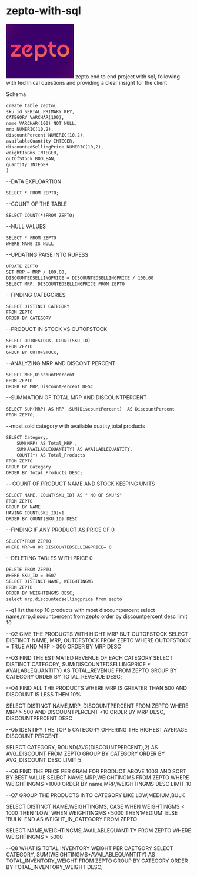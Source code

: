 # zepto-with-sql
![](https://github.com/Mukthar-07/zepto-with-sql/blob/main/zepto%20logo.jpeg)
zepto end to end project with sql, following with technical questions and providing a clear insight for the client

Schema
```
create table zepto(
sku_id SERIAL PRIMARY KEY,
CATEGORY VARCHAR(100),
name VARCHAR(100) NOT NULL,
mrp	NUMERIC(10,2),
discountPercent NUMERIC(10,2),	
availableQuantity INTEGER,	
discountedSellingPrice NUMERIC(10,2),
weightInGms	INTEGER,
outOfStock BOOLEAN,
quantity INTEGER
)
```
--DATA EXPLOARTION
```
SELECT * FROM ZEPTO;
```
--COUNT OF THE TABLE
```
SELECT COUNT(*)FROM ZEPTO;
```
--NULL VALUES
```
SELECT * FROM ZEPTO
WHERE NAME IS NULL
```
--UPDATING PAISE INTO RUPESS
```
UPDATE ZEPTO
SET MRP = MRP / 100.00,
DISCOUNTEDSELLINGPRICE = DISCOUNTEDSELLINGPRICE / 100.00 
SELECT MRP, DISCOUNTEDSELLINGPRICE FROM ZEPTO
```
--FINDING CATEGORIES
```
SELECT DISTINCT CATEGORY
FROM ZEPTO
ORDER BY CATEGORY
```
--PRODUCT IN STOCK VS OUTOFSTOCK
```
SELECT OUTOFSTOCK, COUNT(SKU_ID)
FROM ZEPTO
GROUP BY OUTOFSTOCK; 
```
--ANALYZING MRP AND DISCONT PERCENT 
```
SELECT MRP,DiscountPercent
FROM ZEPTO
ORDER BY MRP,DiscountPercent DESC
```
--SUMMATION OF TOTAL MRP AND DISCOUNTPERCENT
```
SELECT SUM(MRP) AS MRP ,SUM(DiscountPercent)  AS DiscountPercent
FROM ZEPTO;
```
--most sold category with available quatity,total products
```
SELECT Category,
    SUM(MRP) AS Total_MRP ,
    SUM(AVAILABLEQUANTITY) AS AVAILABLEQUANTITY,
    COUNT(*) AS Total_Products
FROM ZEPTO
GROUP BY Category 
ORDER BY Total_Products DESC;
```
-- COUNT OF PRODUCT NAME AND STOCK KEEPING UNITS
```
SELECT NAME, COUNT(SKU_ID) AS " NO OF SKU'S"
FROM ZEPTO
GROUP BY NAME
HAVING COUNT(SKU_ID)>1
ORDER BY COUNT(SKU_ID) DESC
```
--FINDING IF ANY PRODUCT AS PRICE OF 0
```
SELECT*FROM ZEPTO
WHERE MRP=0 OR DISCOUNTEDSELLINGPRICE= 0
```
--DELETING TABLES WITH PRICE 0
```
DELETE FROM ZEPTO
WHERE SKU_ID = 3607
SELECT DISTINCT NAME, WEIGHTINGMS
FROM ZEPTO
ORDER BY WEIGHTINGMS DESC;
select mrp,discountedsellingprice from zepto
```

--q1 list the top 10 products with most discountpercent 
select name,mrp,discountpercent
from zepto
order by discountpercent desc
limit 10

--Q2 GIVE THE PRODUCTS WITH HIGHT MRP BUT OUTOFSTOCK
SELECT DISTINCT NAME, MRP, OUTOFSTOCK
FROM ZEPTO
WHERE OUTOFSTOCK = TRUE AND MRP > 300
ORDER BY MRP DESC

--Q3 FIND THE ESTIMATED REVENUE OF EACH CATEGORY
SELECT DISTINCT CATEGORY,
SUM(DISCOUNTEDSELLINGPRICE * AVAILABLEQUANTITY) AS TOTAL_REVENUE
FROM ZEPTO
GROUP BY CATEGORY
ORDER BY TOTAL_REVENUE DESC;

--Q4 FIND ALL THE PRODUCTS WHERE MRP IS GREATER THAN 500 AND DISCOUNT IS LESS THEN 10%

SELECT DISTINCT NAME,MRP, DISCOUNTPERCENT
FROM ZEPTO
WHERE MRP > 500 AND DISCOUNTPERCENT <10
ORDER BY MRP DESC, DISCOUNTPERCENT DESC

--Q5 IDENTIFY THE TOP 5 CATEGORY OFFERING THE HIGHEST AVERAGE DISCOUNT PERCENT

SELECT CATEGORY, ROUND(AVG(DISCOUNTPERCENT),2) AS AVG_DISCOUNT
FROM ZEPTO
GROUP BY CATEGORY
ORDER BY AVG_DISCOUNT DESC
LIMIT 5

--Q6 FIND THE PRICE PER GRAM FOR PRODUCT ABOVE 100G AND SORT BY BEST VALUE
SELECT NAME,MRP,WEIGHTINGMS
FROM ZEPTO
WHERE WEIGHTINGMS >1000
ORDER BY name,MRP,WEIGHTINGMS DESC
LIMIT 10

--Q7 GROUP THE PRODUCTS INTO  CATEGORY LIKE LOW,MEDIUM,BULK

SELECT DISTINCT NAME,WEIGHTINGMS,
CASE WHEN WEIGHTINGMS < 1000 THEN 'LOW'
WHEN WEIGHTINGMS <5000 THEN'MEDIUM'
ELSE 'BULK'
END AS WEIGHT_IN_CATEGORY
FROM ZEPTO

SELECT NAME,WEIGHTINGMS,AVAILABLEQUANTITY
FROM ZEPTO
WHERE WEIGHTINGMS > 5000

--Q8 WHAT IS TOTAL INVENTORY WEIGHT PER CAETGORY
SELECT CATEGORY,
SUM(WEIGHTINGMS*AVAILABLEQUANTITY) AS TOTAL_INVENTORY_WEIGHT
FROM ZEPTO
GROUP BY CATEGORY
ORDER BY TOTAL_INVENTORY_WEIGHT DESC;



































